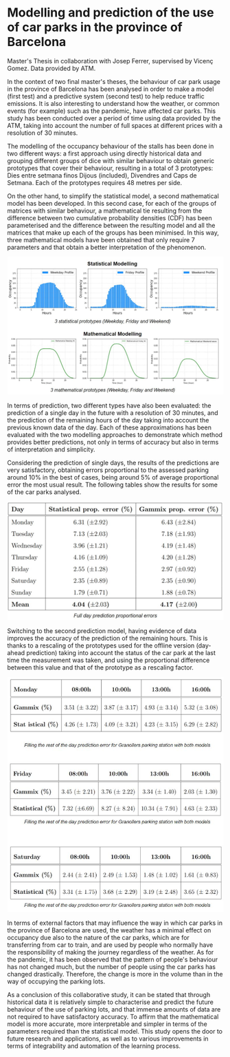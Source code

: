 # Modelling and prediction of the use of car parks in the province of Barcelona
Master's Thesis in collaboration with Josep Ferrer, supervised by Vicenç Gomez. Data provided by ATM.  

In the context of two final master's theses, the behaviour of car park usage in the province of Barcelona has been analysed in order to make a model (first test) and a predictive system (second test) to help reduce traffic emissions. It is also interesting to understand how the weather, or common events (for example) such as the pandemic, have affected car parks. This study has been conducted over a period of time using data provided by the ATM, taking into account the number of full spaces at different prices with a resolution of 30 minutes.

The modelling of the occupancy behaviour of the stalls has been done in two different ways: a first approach using directly historical data and grouping different groups of dice with similar behaviour to obtain generic prototypes that cover their behaviour, resulting in a total of 3 prototypes: Dies entre setmana finos Dijous (included), Divendres and Caps de Setmana. Each of the prototypes requires 48 metres per side. 

On the other hand, to simplify the statistical model, a second mathematical model has been developed. In this second case, for each of the groups of matrices with similar behaviour, a mathematical tie resulting from the difference between two cumulative probability densities (CDF) has been parameterised and the difference between the resulting model and all the matrices that make up each of the groups has been minimised. In this way, three mathematical models have been obtained that only require 7 parameters and that obtain a better interpretation of the phenomenon. 

![modelling](images/modelling.jpg)


In terms of prediction, two different types have also been evaluated: the prediction of a single day in the future with a resolution of 30 minutes, and the prediction of the remaining hours of the day taking into account the previous known data of the day. Each of these approximations has been evaluated with the two modelling approaches to demonstrate which method provides better predictions, not only in terms of accuracy but also in terms of interpretation and simplicity.

Considering the prediction of single days, the results of the predictions are very satisfactory, obtaining errors proportional to the assessed parking around 10% in the best of cases, being around 5% of average proportional error the most usual result. The following tables show the results for some of the car parks analysed. 


![predicting1](images/full_day_prediction.jpg)

Switching to the second prediction model, having evidence of data improves the accuracy of the prediction of the remaining hours. This is thanks to a rescaling of the prototypes used for the offline version (day-ahead prediction) taking into account the status of the car park at the last time the measurement was taken, and using the proportional difference between this value and that of the prototype as a rescaling factor.  

![predicting1](images/realtime_prediction.jpg)

In terms of external factors that may influence the way in which car parks in the province of Barcelona are used, the weather has a minimal effect on occupancy due also to the nature of the car parks, which are for transferring from car to train, and are used by people who normally have the responsibility of making the journey regardless of the weather. As for the pandemic, it has been observed that the pattern of people's behaviour has not changed much, but the number of people using the car parks has changed drastically. Therefore, the change is more in the volume than in the way of occupying the parking lots.

As a conclusion of this collaborative study, it can be stated that through historical data it is relatively simple to characterise and predict the future behaviour of the use of parking lots, and that immense amounts of data are not required to have satisfactory accuracy. To affirm that the mathematical model is more accurate, more interpretable and simpler in terms of the parameters required than the statistical model. This study opens the door to future research and applications, as well as to various improvements in terms of integrability and automation of the learning process. 


